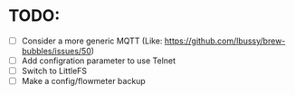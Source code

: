# TODO:

- [ ] Consider a more generic MQTT (Like: https://github.com/lbussy/brew-bubbles/issues/50)
- [ ] Add configration parameter to use Telnet
- [ ] Switch to LittleFS
- [ ] Make a config/flowmeter backup
